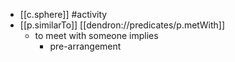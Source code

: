 


- [[c.sphere]] #activity
- [[p.similarTo]] [[dendron://predicates/p.metWith]]
  - to meet with someone implies
    - pre-arrangement
